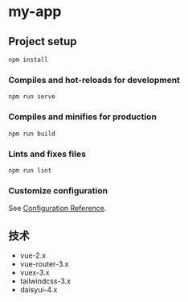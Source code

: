 # my-app

## Project setup

```
npm install
```

### Compiles and hot-reloads for development

```
npm run serve
```

### Compiles and minifies for production

```
npm run build
```

### Lints and fixes files

```
npm run lint
```

### Customize configuration

See [Configuration Reference](https://cli.vuejs.org/config/).

## 技术

- vue-2.x
- vue-router-3.x
- vuex-3.x
- tailwindcss-3.x
- daisyui-4.x
